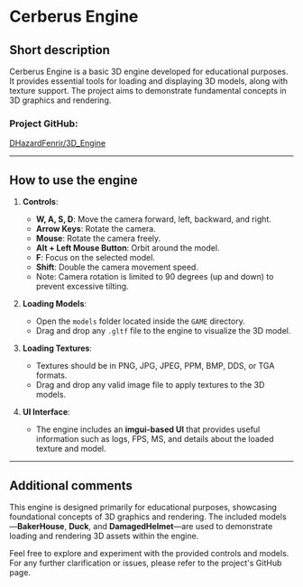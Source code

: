 # Cerberus Engine

## Short description
Cerberus Engine is a basic 3D engine developed for educational purposes. It provides essential tools for loading and displaying 3D models, along with texture support. The project aims to demonstrate fundamental concepts in 3D graphics and rendering.

### Project GitHub:  
[DHazardFenrir/3D_Engine](https://github.com/DHazardFenrir/3D_Engine)

---

## How to use the engine
1. **Controls**:
   - **W, A, S, D**: Move the camera forward, left, backward, and right.
   - **Arrow Keys**: Rotate the camera.
   - **Mouse**: Rotate the camera freely.
   - **Alt + Left Mouse Button**: Orbit around the model.
   - **F**: Focus on the selected model.
   - **Shift**: Double the camera movement speed.
   - Note: Camera rotation is limited to 90 degrees (up and down) to prevent excessive tilting.

2. **Loading Models**:
   - Open the `models` folder located inside the `GAME` directory.
   - Drag and drop any `.gltf` file to the engine to visualize the 3D model.

3. **Loading Textures**:
   - Textures should be in PNG, JPG, JPEG, PPM, BMP, DDS, or TGA formats.
   - Drag and drop any valid image file to apply textures to the 3D models.

4. **UI Interface**:
   - The engine includes an **imgui-based UI** that provides useful information such as logs, FPS, MS, and details about the loaded texture and model.

---

## Additional comments
This engine is designed primarily for educational purposes, showcasing foundational concepts of 3D graphics and rendering. The included models—**BakerHouse**, **Duck**, and **DamagedHelmet**—are used to demonstrate loading and rendering 3D assets within the engine.

Feel free to explore and experiment with the provided controls and models. For any further clarification or issues, please refer to the project's GitHub page.
